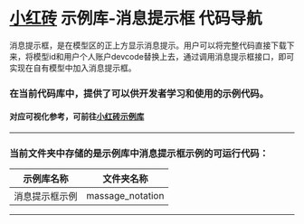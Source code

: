 # [小红砖](www.bos.xyz) 示例库-消息提示框 代码导航


消息提示框，是在模型区的正上方显示消息提示。用户可以将完整代码直接下载下来，将模型id和用户个人账户devcode替换上去，通过调用消息提示框接口，即可实现在自有模型中加入消息提示框。

### 在当前代码库中，提供了可以供开发者学习和使用的示例代码。

#### 对应可视化参考，可前往[小红砖示例库](https://www.bos.xyz/examples/)

---

### 当前文件夹中存储的是示例库中消息提示框示例的可运行代码：

示例库名称 | 文件夹名称 
------------ | ------------- 
消息提示框示例 | massage_notation

---

